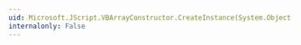 ```yaml
---
uid: Microsoft.JScript.VBArrayConstructor.CreateInstance(System.Object[])
internalonly: False
---
```

